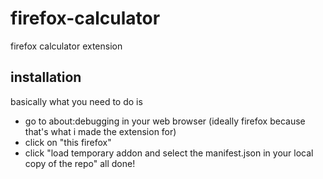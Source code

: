 # firefox-calculator
firefox calculator extension

## installation
basically what you need to do is
- go to about:debugging in your web browser (ideally firefox because that's what i made the extension for)
- click on "this firefox"
- click "load temporary addon and select the manifest.json in your local copy of the repo"
all done!
